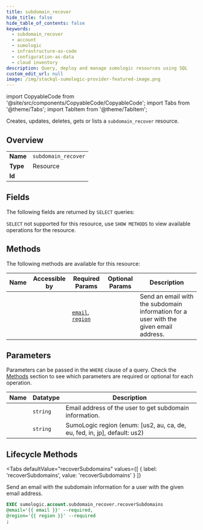 ```yaml
--- 
title: subdomain_recover
hide_title: false
hide_table_of_contents: false
keywords:
  - subdomain_recover
  - account
  - sumologic
  - infrastructure-as-code
  - configuration-as-data
  - cloud inventory
description: Query, deploy and manage sumologic resources using SQL
custom_edit_url: null
image: /img/stackql-sumologic-provider-featured-image.png
---
```


import CopyableCode from '@site/src/components/CopyableCode/CopyableCode';
import Tabs from '@theme/Tabs';
import TabItem from '@theme/TabItem';

Creates, updates, deletes, gets or lists a <code>subdomain_recover</code> resource.

## Overview
<table><tbody>
<tr><td><b>Name</b></td><td><code>subdomain_recover</code></td></tr>
<tr><td><b>Type</b></td><td>Resource</td></tr>
<tr><td><b>Id</b></td><td><CopyableCode code="sumologic.account.subdomain_recover" /></td></tr>
</tbody></table>

## Fields

The following fields are returned by `SELECT` queries:

`SELECT` not supported for this resource, use `SHOW METHODS` to view available operations for the resource.


## Methods

The following methods are available for this resource:

<table>
<thead>
    <tr>
    <th>Name</th>
    <th>Accessible by</th>
    <th>Required Params</th>
    <th>Optional Params</th>
    <th>Description</th>
    </tr>
</thead>
<tbody>
<tr>
    <td><a href="#recoverSubdomains"><CopyableCode code="recoverSubdomains" /></a></td>
    <td><CopyableCode code="exec" /></td>
    <td><a href="#parameter-email"><code>email</code></a>, <a href="#parameter-region"><code>region</code></a></td>
    <td></td>
    <td>Send an email with the subdomain information for a user with the given email address.</td>
</tr>
</tbody>
</table>

## Parameters

Parameters can be passed in the `WHERE` clause of a query. Check the [Methods](#methods) section to see which parameters are required or optional for each operation.

<table>
<thead>
    <tr>
    <th>Name</th>
    <th>Datatype</th>
    <th>Description</th>
    </tr>
</thead>
<tbody>
<tr id="parameter-email">
    <td><CopyableCode code="email" /></td>
    <td><code>string</code></td>
    <td>Email address of the user to get subdomain information.</td>
</tr>
<tr id="parameter-region">
    <td><CopyableCode code="region" /></td>
    <td><code>string</code></td>
    <td>SumoLogic region (enum: [us2, au, ca, de, eu, fed, in, jp], default: us2)</td>
</tr>
</tbody>
</table>

## Lifecycle Methods

<Tabs
    defaultValue="recoverSubdomains"
    values={[
        { label: 'recoverSubdomains', value: 'recoverSubdomains' }
    ]}
>
<TabItem value="recoverSubdomains">

Send an email with the subdomain information for a user with the given email address.

```sql
EXEC sumologic.account.subdomain_recover.recoverSubdomains 
@email='{{ email }}' --required, 
@region='{{ region }}' --required
;
```
</TabItem>
</Tabs>
